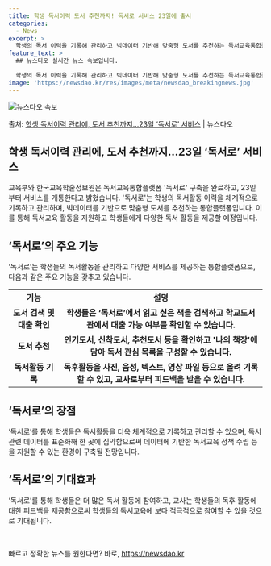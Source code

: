 ```yaml
---
title: 학생 독서이력 도서 추천까지! 독서로 서비스 23일에 출시
categories:
  - News
excerpt: >
  학생의 독서 이력을 기록해 관리하고 빅데이터 기반해 맞춤형 도서를 추천하는 독서교육통합플랫폼인 독서로가 문을…
feature_text: >
  ## 뉴스다오 실시간 뉴스 속보입니다.

  학생의 독서 이력을 기록해 관리하고 빅데이터 기반해 맞춤형 도서를 추천하는 독서교육통합플랫폼인 독서로가 문을…
image: 'https://newsdao.kr/res/images/meta/newsdao_breakingnews.jpg'
---
```


![뉴스다오 속보](https://newsdao.kr/res/images/meta/newsdao_breakingnews.jpg)

<p>출처: <a href="https://newsdao.kr/3635" rel="dofollow">학생 독서이력 관리에, 도서 추천까지…23일 ‘독서로’ 서비스</a> | 뉴스다오</p>

<h2 data-ke-size="size26">학생 독서이력 관리에, 도서 추천까지…23일 ‘독서로’ 서비스</h2>
<p data-ke-size="size16">교육부와 한국교육학술정보원은 독서교육통합플랫폼 '독서로' 구축을 완료하고, 23일부터 서비스를 개통한다고 밝혔습니다. '독서로'는 학생의 독서활동 이력을 체계적으로 기록하고 관리하며, 빅데이터를 기반으로 맞춤형 도서를 추천하는 통합플랫폼입니다. 이를 통해 독서교육 활동을 지원하고 학생들에게 다양한 독서 활동을 제공할 예정입니다.</p>

<h2 data-ke-size="size26">‘독서로’의 주요 기능</h2>
<p data-ke-size="size16">‘독서로’는 학생들의 독서활동을 관리하고 다양한 서비스를 제공하는 통합플랫폼으로, 다음과 같은 주요 기능을 갖추고 있습니다.</p>

<table>
  <tr>
    <td style="text-align: center; height: 17px;"><b>기능</b></td>
    <td style="text-align: center; height: 17px;"><b>설명</b></td>
  </tr>
  <tr>
    <td style="text-align: center; height: 17px;"><b>도서 검색 및 대출 확인</b></td>
    <td style="text-align: center; height: 17px;"><b>학생들은 ‘독서로’에서 읽고 싶은 책을 검색하고 학교도서관에서 대출 가능 여부를 확인할 수 있습니다.</b></td>
  </tr>
  <tr>
    <td style="text-align: center; height: 17px;"><b>도서 추천</b></td>
    <td style="text-align: center; height: 17px;"><b>인기도서, 신착도서, 추천도서 등을 확인하고 '나의 책장'에 담아 독서 관심 목록을 구성할 수 있습니다.</b></td>
  </tr>
  <tr>
    <td style="text-align: center; height: 17px;"><b>독서활동 기록</b></td>
    <td style="text-align: center; height: 17px;"><b>독후활동을 사진, 음성, 텍스트, 영상 파일 등으로 올려 기록할 수 있고, 교사로부터 피드백을 받을 수 있습니다.</b></td>
  </tr>
</table>

<h2 data-ke-size="size26">‘독서로’의 장점</h2>
<p data-ke-size="size16">‘독서로’를 통해 학생들은 독서활동을 더욱 체계적으로 기록하고 관리할 수 있으며, 독서 관련 데이터를 표준화해 한 곳에 집약함으로써 데이터에 기반한 독서교육 정책 수립 등을 지원할 수 있는 환경이 구축될 전망입니다.</p>

<h2 data-ke-size="size26">‘독서로’의 기대효과</h2>
<p data-ke-size="size16">‘독서로’를 통해 학생들은 더 많은 독서 활동에 참여하고, 교사는 학생들의 독후 활동에 대한 피드백을 제공함으로써 학생들의 독서교육에 보다 적극적으로 참여할 수 있을 것으로 기대됩니다.</p>

<p data-ke-size="size16">&nbsp;</p> 

빠르고 정확한 뉴스를 원한다면? 바로, <a href="https://newsdao.kr" rel="dofollow">https://newsdao.kr</a>



